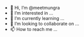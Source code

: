- 👋 Hi, I’m @meetmungra
- 👀 I’m interested in ...
- 🌱 I’m currently learning ...
- 💞️ I’m looking to collaborate on ...
- 📫 How to reach me ...

<!---
meetmungra/meetmungra is a ✨ special ✨ repository because its `README.md` (this file) appears on your GitHub profile.
You can click the Preview link to take a look at your changes.
--->
